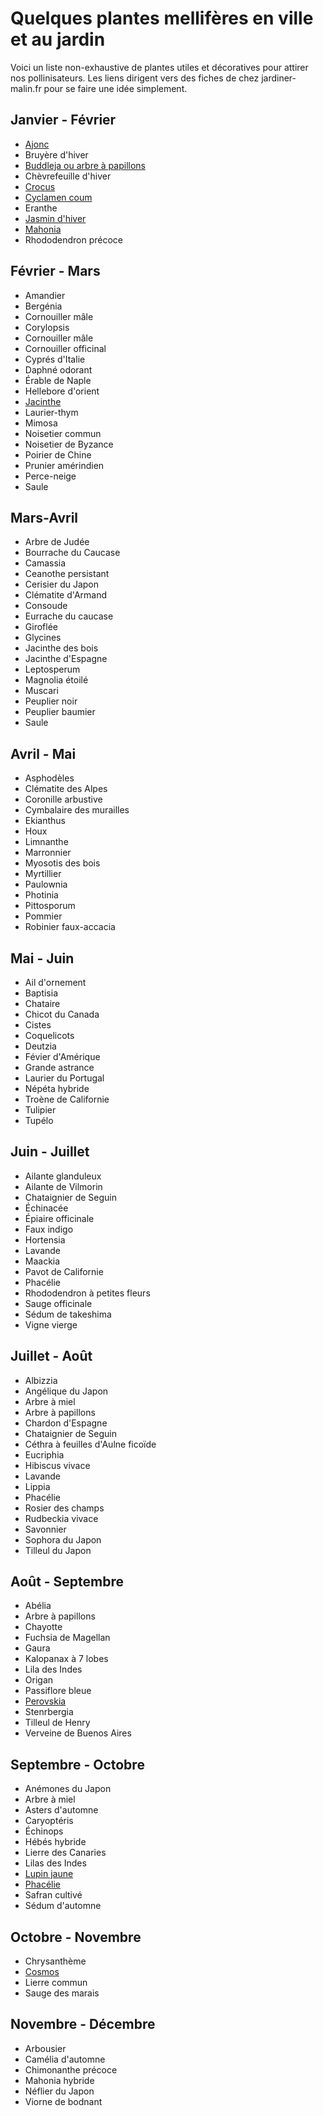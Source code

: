 # Quelques plantes mellifères en ville et au jardin

Voici un liste non-exhaustive de plantes utiles et décoratives pour attirer nos pollinisateurs. Les liens dirigent vers des fiches de chez jardiner-malin.fr pour se faire une idée simplement.

## Janvier - Février

- [Ajonc](https://www.jardiner-malin.fr/fiche/ajonc-fleurs-entretien-arrosage.html)
- Bruyère d'hiver
- [Buddleja ou arbre à papillons](https://www.jardiner-malin.fr/fiche/buddleja-taille-entretien-plantatio.html)
- Chèvrefeuille d'hiver
- [Crocus](https://www.jardiner-malin.fr/fiche/crocus-plantation.html)
- [Cyclamen coum](https://www.jardiner-malin.fr/fiche/cyclamen-coum.html)
- Eranthe
- [Jasmin d'hiver](https://www.jardiner-malin.fr/fiche/jasmin-hiver.html)
- [Mahonia](https://www.jardiner-malin.fr/fiche/mahonia.html)
- Rhododendron précoce

## Février - Mars

- Amandier 
- Bergénia
- Cornouiller mâle
- Corylopsis
- Cornouiller mâle
- Cornouiller officinal
- Cyprés d'Italie
- Daphné odorant
- Érable de Naple
- Hellebore d'orient
- [Jacinthe](https://www.jardiner-malin.fr/fiche/jacinthe.html)
- Laurier-thym
- Mimosa
- Noisetier commun
- Noisetier de Byzance
- Poirier de Chine
- Prunier amérindien
- Perce-neige
- Saule

## Mars-Avril  

- Arbre de Judée
- Bourrache du Caucase
- Camassia
- Ceanothe persistant
- Cerisier du Japon
- Clématite d'Armand
- Consoude
- Eurrache du caucase
- Giroflée
- Glycines
- Jacinthe des bois
- Jacinthe d'Espagne
- Leptosperum
- Magnolia étoilé
- Muscari
- Peuplier noir
- Peuplier baumier
- Saule

## Avril - Mai 

- Asphodèles
- Clématite des Alpes
- Coronille arbustive
- Cymbalaire des murailles
- Ekianthus
- Houx
- Limnanthe
- Marronnier
- Myosotis des bois
- Myrtillier
- Paulownia
- Photinia
- Pittosporum
- Pommier
- Robinier faux-accacia

## Mai - Juin  

- Ail d'ornement
- Baptisia
- Chataire
- Chicot du Canada
- Cistes
- Coquelicots
- Deutzia
- Févier d'Amérique
- Grande astrance
- Laurier du Portugal
- Népéta hybride
- Troène de Californie
- Tulipier
- Tupélo

## Juin - Juillet  

- Ailante glanduleux
- Ailante de Vilmorin
- Chataignier de Seguin
- Échinacée
- Épiaire officinale
- Faux indigo
- Hortensia
- Lavande
- Maackia
- Pavot de Californie
- Phacélie
- Rhododendron à petites fleurs
- Sauge officinale
- Sédum de takeshima
- Vigne vierge

## Juillet - Août    

- Albizzia
- Angélique du Japon
- Arbre à miel
- Arbre à papillons
- Chardon d'Espagne
- Chataignier de Seguin
- Céthra à feuilles d'Aulne ficoïde
- Eucriphia
- Hibiscus vivace
- Lavande
- Lippia
- Phacélie
- Rosier des champs
- Rudbeckia vivace
- Savonnier
- Sophora du Japon
- Tilleul du Japon

## Août - Septembre  

- Abélia
- Arbre à papillons
- Chayotte
- Fuchsia de Magellan
- Gaura
- Kalopanax à 7 lobes
- Lila des Indes
- Origan
- Passiflore bleue
- [Perovskia](https://www.jardiner-malin.fr/fiche/perovskia.html)
- Stenrbergia
- Tilleul de Henry
- Verveine de Buenos Aires

## Septembre - Octobre  

- Anémones du Japon
- Arbre à miel
- Asters d'automne
- Caryoptéris
- Échinops
- Hébés hybride
- Lierre des Canaries
- Lilas des Indes
- [Lupin jaune](https://www.jardiner-malin.fr/fiche/lupin.html)
- [Phacélie](https://www.jardiner-malin.fr/fiche/la-phacelie-un-formidable-engrais-vert.html)
- Safran cultivé
- Sédum d'automne

## Octobre - Novembre  

- Chrysanthème
- [Cosmos](https://www.jardiner-malin.fr/fiche/cosmos.html)
- Lierre commun
- Sauge des marais

## Novembre - Décembre  

- Arbousier
- Camélia d'automne
- Chimonanthe précoce
- Mahonia hybride
- Néflier du Japon
- Viorne de bodnant
